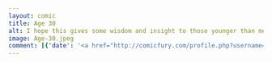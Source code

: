 ```yaml
---
layout: comic
title: Age 30
alt: I hope this gives some wisdom and insight to those younger than me on growing older.
image: Age-30.jpeg
comment: [{'date': '<a href="http://comicfury.com/profile.php?username=tecco_dsilva" title="tecco_dsilva">tecco_dsilva</a>', 'username': 'tecco_dsilva', 'comment': 'Still no time for real comics because, well, you can guess.  '}, {'date': '16th Mar 2015, 7:14 PM', 'username': 'ThornsInOurSide', 'comment': 'Yeah, but there is about a month worth of PMS there...'}]
---
```

